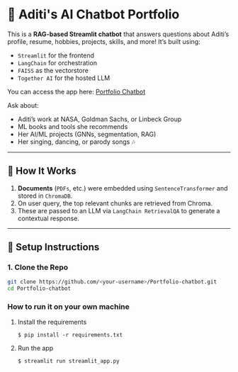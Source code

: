 # 🧠 Aditi's AI Chatbot Portfolio

This is a **RAG-based Streamlit chatbot** that answers questions about Aditi’s profile, resume, hobbies, projects, skills, and more! It’s built using:

- `Streamlit` for the frontend
- `LangChain` for orchestration
- `FAISS` as the vectorstore
- `Together AI` for the hosted LLM

You can access the app here: [Portfolio Chatbot](https://aditi-balaji-portfolio-chatbot.streamlit.app/)

Ask about:
- Aditi’s work at NASA, Goldman Sachs, or Linbeck Group
- ML books and tools she recommends
- Her AI/ML projects (GNNs, segmentation, RAG)
- Her singing, dancing, or parody songs 🎶

---

## 🔧 How It Works

1. **Documents** (`PDFs`, etc.) were embedded using `SentenceTransformer` and stored in `ChromaDB`.
2. On user query, the top relevant chunks are retrieved from Chroma.
3. These are passed to an LLM via `LangChain RetrievalQA` to generate a contextual response.

---

## 🚀 Setup Instructions

### 1. Clone the Repo
```bash
git clone https://github.com/<your-username>/Portfolio-chatbot.git
cd Portfolio-chatbot
```

### How to run it on your own machine

1. Install the requirements

   ```
   $ pip install -r requirements.txt
   ```

2. Run the app

   ```
   $ streamlit run streamlit_app.py
   ```
